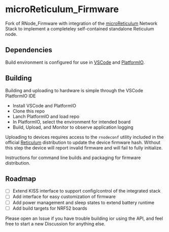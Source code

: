 # microReticulum_Firmware

Fork of RNode_Firmware with integration of the [microReticulum](https://github.com/attermann/microReticulum) Network Stack to implement a completeley self-contained standalone Reticulum node.

## Dependencies

Build environment is configured for use in [VSCode](https://code.visualstudio.com/) and [PlatformIO](https://platformio.org/).

## Building

Building and uploading to hardware is simple through the VSCode PlatformIO IDE
- Install VSCode and PlatformIO
- Clone this repo
- Lanch PlatformIO and load repo
- In PlatformIO, select the environment for intended board
- Build, Upload, and Monitor to observe application logging

Uploading to devices requires access to the `rnodeconf` utility included in the official [Reticulum](https://github.com/markqvist/Reticulum) distribution to update the device firmware hash. Without this step the device will report invalid firmware and will fail to fully initialize.

Instructions for command line builds and packaging for firmware distribution.

## Roadmap

- [ ] Extend KISS interface to support config/control of the integrated stack
- [ ] Add interface for easy customization of firmware
- [ ] Add power management and sleep states to extend battery runtime
- [ ] Add build targets for NRF52 boards

Please open an Issue if you have trouble building ior using the API, and feel free to start a new Discussion for anything else.

